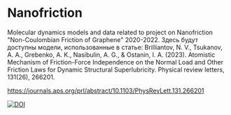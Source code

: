 # Nanofriction
Molecular dynamics models and data related to project on Nanofriction "Non-Coulombian Friction of Graphene" 2020-2022.
Здесь будут доступны модели, использованные в статье:
Brilliantov, N. V., Tsukanov, A. A., Grebenko, A. K., Nasibulin, A. G., & Ostanin, I. A. (2023). Atomistic Mechanism of Friction-Force Independence on the Normal Load and Other Friction Laws for Dynamic Structural Superlubricity. Physical review letters, 131(26), 266201.

https://journals.aps.org/prl/abstract/10.1103/PhysRevLett.131.266201

[![DOI](https://img.shields.io/badge/DOI-10.1103/PhysRevLett.131.266201-green.svg)](https://doi.org/10.1103/PhysRevLett.131.266201)
